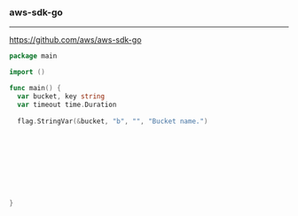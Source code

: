 ### aws-sdk-go
---
https://github.com/aws/aws-sdk-go

```go
package main

import ()

func main() {
  var bucket, key string
  var timeout time.Duration
  
  flag.StringVar(&bucket, "b", "", "Bucket name.")
  
  
  
  
  
  
  
  
  
}
```

```sh

```

```
```


